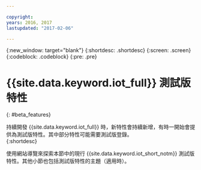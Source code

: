 ```yaml
---

copyright:
years: 2016, 2017
lastupdated: "2017-02-06"

---
```


{:new_window: target="blank"}
{:shortdesc: .shortdesc}
{:screen: .screen}
{:codeblock: .codeblock}
{:pre: .pre}

# {{site.data.keyword.iot_full}} 測試版特性
{: #beta_features}

持續開發 {{site.data.keyword.iot_full}} 時，新特性會持續新增，有時一開始會提供為測試版特性。其中部分特性可能需要測試版登錄。  
{:shortdesc}

使用網站導覽來探索本節中的現行 {{site.data.keyword.iot_short_notm}} 測試版特性。其他小節也包括測試版特性的主題（適用時）。
